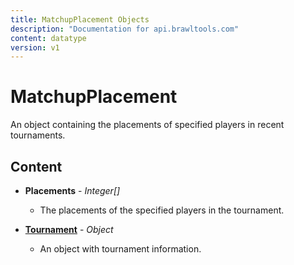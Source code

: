 ```yaml
---
title: MatchupPlacement Objects
description: "Documentation for api.brawltools.com"
content: datatype
version: v1
---
```


# MatchupPlacement

An object containing the placements of specified players in recent tournaments.

## Content

- **Placements** - _Integer[]_
  - The placements of the specified players in the tournament.

- **<a href="../datatypes/tournament">Tournament</a>** - _Object_
  - An object with tournament information.
